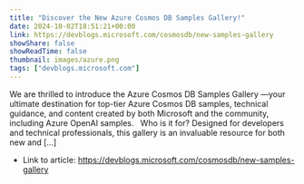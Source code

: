 ```yaml
---
title: "Discover the New Azure Cosmos DB Samples Gallery!"
date: 2024-10-02T18:51:21+00:00
link: https://devblogs.microsoft.com/cosmosdb/new-samples-gallery
showShare: false
showReadTime: false
thumbnail: images/azure.png
tags: ["devblogs.microsoft.com"]
---
```

We are thrilled to introduce the Azure Cosmos DB Samples Gallery —your ultimate destination for top-tier Azure Cosmos DB samples, technical guidance, and content created by both Microsoft and the community, including Azure OpenAI samples.   Who is it for? Designed for developers and technical professionals, this gallery is an invaluable resource for both new and […]

- Link to article: https://devblogs.microsoft.com/cosmosdb/new-samples-gallery